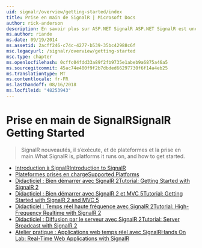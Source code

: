 ```yaml
---
uid: signalr/overview/getting-started/index
title: Prise en main de SignalR | Microsoft Docs
author: rick-anderson
description: En savoir plus sur ASP.NET SignalR ASP.NET SignalR est une nouvelle bibliothèque pour les développeurs ASP.NET qui facilite le développement des fonctionnalités web en temps réel. SignalR permet bi...
ms.author: riande
ms.date: 09/19/2014
ms.assetid: 2acff246-c74c-4277-b539-35bc42988c6f
msc.legacyurl: /signalr/overview/getting-started
msc.type: chapter
ms.openlocfilehash: 0cffc04fdd33a89f2fb9735e1abeb9a6875a46a5
ms.sourcegitcommit: 45ac74e400f9f2b7dbded66297730f6f14a4eb25
ms.translationtype: MT
ms.contentlocale: fr-FR
ms.lasthandoff: 08/16/2018
ms.locfileid: "48253943"
---
```

<a name="signalr-getting-started"></a><span data-ttu-id="12f8e-104">Prise en main de SignalR</span><span class="sxs-lookup"><span data-stu-id="12f8e-104">SignalR Getting Started</span></span>
====================
> <span data-ttu-id="12f8e-105">SignalR nouveautés, il s’exécute, et de plateformes et la prise en main.</span><span class="sxs-lookup"><span data-stu-id="12f8e-105">What SignalR is, platforms it runs on, and how to get started.</span></span>


- [<span data-ttu-id="12f8e-106">Introduction à SignalR</span><span class="sxs-lookup"><span data-stu-id="12f8e-106">Introduction to SignalR</span></span>](introduction-to-signalr.md)
- [<span data-ttu-id="12f8e-107">Plateformes prises en charge</span><span class="sxs-lookup"><span data-stu-id="12f8e-107">Supported Platforms</span></span>](supported-platforms.md)
- [<span data-ttu-id="12f8e-108">Didacticiel : Bien démarrer avec SignalR 2</span><span class="sxs-lookup"><span data-stu-id="12f8e-108">Tutorial: Getting Started with SignalR 2</span></span>](tutorial-getting-started-with-signalr.md)
- [<span data-ttu-id="12f8e-109">Didacticiel : Bien démarrer avec SignalR 2 et MVC 5</span><span class="sxs-lookup"><span data-stu-id="12f8e-109">Tutorial: Getting Started with SignalR 2 and MVC 5</span></span>](tutorial-getting-started-with-signalr-and-mvc.md)
- [<span data-ttu-id="12f8e-110">Didacticiel : Temps réel haute fréquence avec SignalR 2</span><span class="sxs-lookup"><span data-stu-id="12f8e-110">Tutorial: High-Frequency Realtime with SignalR 2</span></span>](tutorial-high-frequency-realtime-with-signalr.md)
- [<span data-ttu-id="12f8e-111">Didacticiel : Diffusion par le serveur avec SignalR 2</span><span class="sxs-lookup"><span data-stu-id="12f8e-111">Tutorial: Server Broadcast with SignalR 2</span></span>](tutorial-server-broadcast-with-signalr.md)
- [<span data-ttu-id="12f8e-112">Atelier pratique : Applications web temps réel avec SignalR</span><span class="sxs-lookup"><span data-stu-id="12f8e-112">Hands On Lab: Real-Time Web Applications with SignalR</span></span>](real-time-web-applications-with-signalr.md)

